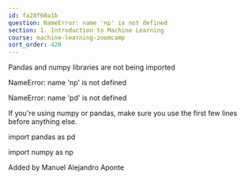 ```yaml
---
id: fa28f60a1b
question: NameError: name 'np' is not defined
section: 1. Introduction to Machine Learning
course: machine-learning-zoomcamp
sort_order: 420
---
```


Pandas and numpy libraries are not being imported

NameError: name 'np' is not defined

NameError: name 'pd' is not defined

If you're using numpy or pandas, make sure you use the first few lines before anything else.

import pandas as pd

import numpy as np

Added by Manuel Alejandro Aponte

